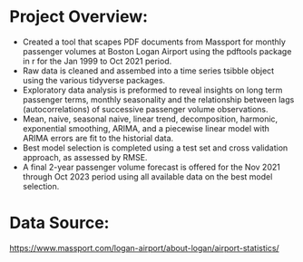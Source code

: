 # Project Overview:
* Created a tool that scapes PDF documents from Massport for monthly passenger volumes at Boston Logan Airport using the pdftools package in r for the Jan 1999 to Oct 2021 period.
* Raw data is cleaned and assembed into a time series tsibble object using the various tidyverse packages.
* Exploratory data analysis is preformed to reveal insights on long term passenger terms, monthly seasonality and the relationship between lags (autocorrelations) of successive passenger volume observations.
* Mean, naive, seasonal naive, linear trend, decomposition, harmonic, exponential smoothing, ARIMA, and a piecewise linear model with ARIMA errors are fit to the historial data.
* Best model selection is completed using a test set and cross validation approach, as assessed by RMSE.
* A final 2-year passenger volume forecast is offered for the Nov 2021 through Oct 2023 period using all available data on the best model selection.

# Data Source:
https://www.massport.com/logan-airport/about-logan/airport-statistics/

